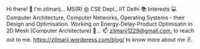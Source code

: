   Hi there! 👋 
I’m zilmarij... 
MS(R) @ CSE Dept., IIT Delhi 📚
Interests 💻
    Computer Architecture, Computer Networks, Operating Systems - their Design and Optimisation.
Working on Energy-Delay-Product Optimisatin in 2D Mesh (Computer Architecture) 🎲...
📫 zilmarij1229@gmail.com, to reach out to me.
https://zilmarij.wordpress.com/blog/  to know more about me ✌️.

<!---
zilmarij/zilmarij is a ✨ special ✨ repository because its `README.md` (this file) appears on your GitHub profile.
You can click the Preview link to take a look at your changes.
--->
